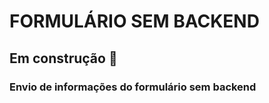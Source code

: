 # FORMULÁRIO SEM BACKEND

## Em construção :construction:

### Envio de informações do formulário sem backend

